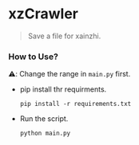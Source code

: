 # xzCrawler

> Save a file for xainzhi.

### How to Use?

⚠️: Change the range in `main.py` first.

- pip install thr requirments.
    ```shell
    pip install -r requirements.txt
    ```
- Run the script.
    ```shell
    python main.py
    ```